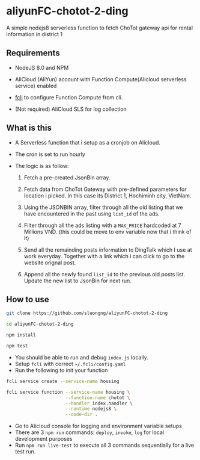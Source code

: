 # aliyunFC-chotot-2-ding

A simple nodejs8 serverless function to fetch ChoTot gateway api for rental information in district 1

## Requirements

- NodeJS 8.0 and NPM
- AliCloud (AliYun) account with Function Compute(Alicloud serverless service) enabled
- [fcli](https://github.com/aliyun/fcli) to configure Function Compute from cli.

- (Not required) AliCloud SLS for log collection

## What is this

- A Serverless function that i setup as a cronjob on Alicloud.
- The cron is set to run hourly
- The logic is as follow:

    1. Fetch a pre-created JsonBin array.
    
    2. Fetch data from ChoTot Gateway with pre-defined parameters for location i picked.
    In this case its District 1, Hochiminh city, VietNam.

    3. Using the JSONBIN array, filter through all the old listing that we have encountered in the past using `list_id` of the ads.
    
    4. Filter through all the ads listing with a `MAX_PRICE` hardcoded at 7 Millions VND.
    (this could be move to env variable now that i think of it)
    
    5. Send all the remainding posts information to DingTalk which I use at work everyday.
    Together with a link which i can click to go to the website orignal post.

    6. Append all the newly found `list_id` to the previous old posts list.
    Update the new list to JsonBin for next run.

## How to use

```bash
git clone https://github.com/sluongng/aliyunFC-chotot-2-ding

cd aliyunFC-chotot-2-ding

npm install

npm test
```

- You should be able to run and debug `index.js` locally.
- Setup `fcli` with correct `~/.fcli/config.yaml`
- Run the following to init your function

```bash
fcli service create --service-name housing

fcli service function --service-name housing \
                      --function-name chotot \
                      --handler index.handler \
                      --runtime nodejs8 \
                      --code-dir .
```

- Go to Alicloud console for logging and environment variable setups
- There are 3 `npm run` commands: `deploy`, `invoke`, `log` for local development purposes
- Run `npm run live-test` to execute all 3 commands sequentially for a live test run.